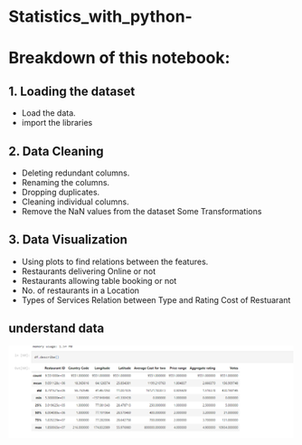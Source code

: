 # Statistics_with_python-


# Breakdown of this notebook:



## 1. Loading the dataset
*  Load the data.
* import the libraries


## 2.  Data Cleaning
*  Deleting redundant columns.
* Renaming the columns.
* Dropping duplicates.
* Cleaning individual columns.
* Remove the NaN values from the dataset Some Transformations




## 3. Data Visualization
*  Using plots to find relations between the features.
*  Restaurants delivering Online or not
* Restaurants allowing table booking or not
*  No. of restaurants in a Location
* Types of Services Relation between Type and Rating Cost of Restuarant 

## understand data

![Screenshot](stat.png)
